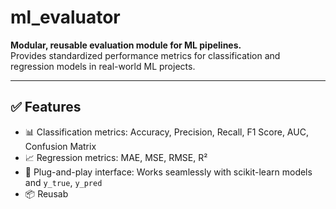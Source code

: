 # ml_evaluator

**Modular, reusable evaluation module for ML pipelines.**  
Provides standardized performance metrics for classification and regression models in real-world ML projects.

---

## ✅ Features

- 📊 Classification metrics: Accuracy, Precision, Recall, F1 Score, AUC, Confusion Matrix
- 📈 Regression metrics: MAE, MSE, RMSE, R²
- 🔌 Plug-and-play interface: Works seamlessly with scikit-learn models and `y_true`, `y_pred`
- 📦 Reusab

